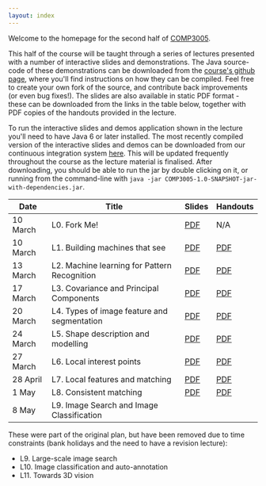 ```yaml
---
layout: index
---
```


Welcome to the homepage for the second half of [COMP3005](https://secure.ecs.soton.ac.uk/module/COMP3005).

This half of the course will be taught through a series of lectures presented with a number of interactive slides and demonstrations. The Java source-code of these demonstrations can be downloaded from the [course's github page](http://github.com/jonhare/COMP3005), where you'll find instructions on how they can be compiled. Feel free to create your own fork of the source, and contribute back improvements (or even bug fixes!). The slides are also available in static PDF format - these can be downloaded from the links in the table below, together with PDF copies of the handouts provided in the lecture.

To run the interactive slides and demos application shown in the lecture you'll need to have Java 6 or later installed. The most recently compiled version of the interactive slides and demos can be downloaded from our continuous integration system [here](http://jenkins.ecs.soton.ac.uk/job/COMP3005/lastSuccessfulBuild/artifact/app/target/COMP3005-1.0-SNAPSHOT-jar-with-dependencies.jar). This will be updated frequently throughout the course as the lecture material is finalised. After downloading, you should be able to run the jar by double clicking on it, or running from the command-line with `java -jar COMP3005-1.0-SNAPSHOT-jar-with-dependencies.jar`. 

Date     | Title        | Slides                             | Handouts
---------| ------------ | ---------------------------------- | ---------
10 March | L0. Fork Me! | [PDF](./lectures/pdf/L0-forkme.pdf) | N/A     
10 March | L1. Building machines that see | [PDF](./lectures/pdf/L1-machines-that-see.pdf) | [PDF](./handouts/pdf/L1-machines-that-see.pdf)
13 March | L2. Machine learning for Pattern Recognition | [PDF](./lectures/pdf/L2-machine-learning.pdf) | [PDF](./handouts/pdf/L2-machine-learning.pdf)
17 March | L3. Covariance and Principal Components | [PDF](./lectures/pdf/L3-covariance.pdf) | [PDF](./handouts/pdf/L3-covariance.pdf)
20 March | L4. Types of image feature and segmentation | [PDF](./lectures/pdf/L4-imagefeatures.pdf) | [PDF](./handouts/pdf/L4-imagefeatures.pdf)
24 March | L5. Shape description and modelling | [PDF](./lectures/pdf/L5-shapedescription.pdf) | [PDF](./handouts/pdf/L5-shapedescription.pdf)
27 March | L6. Local interest points | [PDF](./lectures/pdf/L6-interestpoints.pdf) | [PDF](./handouts/pdf/L6-interestpoints.pdf)
28 April | L7. Local features and matching | [PDF](./lectures/pdf/L7-matching.pdf) | [PDF](./handouts/pdf/L7-matching.pdf)
1 May    | L8. Consistent matching | [PDF](./lectures/pdf/L8-consistency.pdf) | [PDF](./handouts/pdf/L8-consistency.pdf)
8 May    | L9. Image Search and Image Classification | |

These were part of the original plan, but have been removed due to time constraints (bank holidays and the need to have a revision lecture):

* L9. Large-scale image search
* L10. Image classification and auto-annotation
* L11. Towards 3D vision
